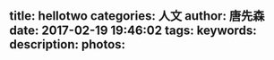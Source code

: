 title: hellotwo
categories: 人文
author: 唐先森
date: 2017-02-19 19:46:02
tags:
keywords:
description:
photos:
---
